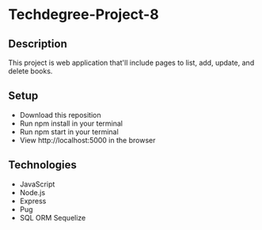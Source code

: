 # Techdegree-Project-8

## Description
This project is web application that'll include pages to list, add, update, and delete books.

## Setup
- Download this reposition
- Run npm install in your terminal
- Run npm start in your terminal
- View http://localhost:5000 in the browser

## Technologies
- JavaScript
- Node.js
- Express
- Pug
- SQL ORM Sequelize
